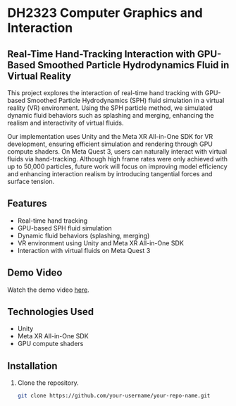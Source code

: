 # DH2323 Computer Graphics and Interaction

## Real-Time Hand-Tracking Interaction with GPU-Based Smoothed Particle Hydrodynamics Fluid in Virtual Reality

This project explores the interaction of real-time hand tracking with GPU-based Smoothed Particle Hydrodynamics (SPH) fluid simulation in a virtual reality (VR) environment. Using the SPH particle method, we simulated dynamic fluid behaviors such as splashing and merging, enhancing the realism and interactivity of virtual fluids. 

Our implementation uses Unity and the Meta XR All-in-One SDK for VR development, ensuring efficient simulation and rendering through GPU compute shaders. On Meta Quest 3, users can naturally interact with virtual fluids via hand-tracking. Although high frame rates were only achieved with up to 50,000 particles, future work will focus on improving model efficiency and enhancing interaction realism by introducing tangential forces and surface tension.

## Features
- Real-time hand tracking
- GPU-based SPH fluid simulation
- Dynamic fluid behaviors (splashing, merging)
- VR environment using Unity and Meta XR All-in-One SDK
- Interaction with virtual fluids on Meta Quest 3

## Demo Video
Watch the demo video [here](https://www.youtube.com/watch?v=GQpZb-ERgT8).

## Technologies Used
- Unity
- Meta XR All-in-One SDK
- GPU compute shaders

## Installation
1. Clone the repository.
   ```sh
   git clone https://github.com/your-username/your-repo-name.git
